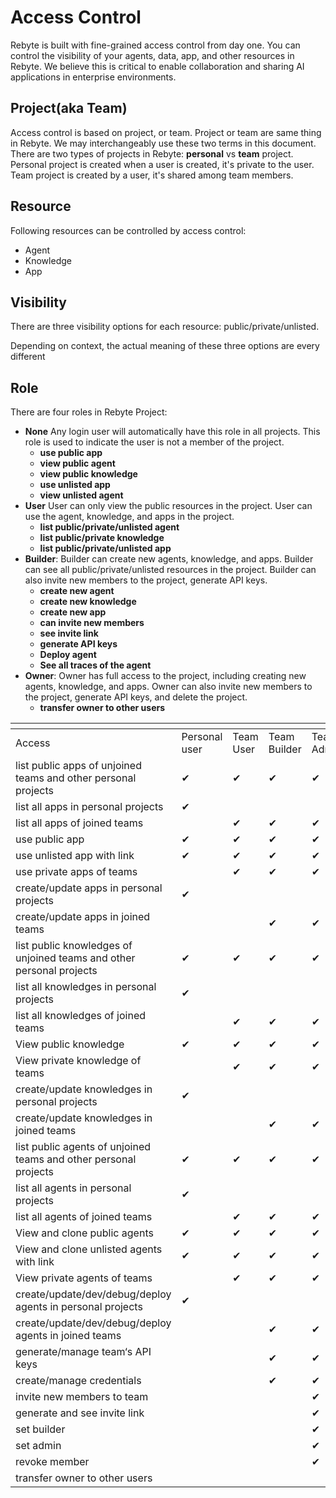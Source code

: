 # Access Control

Rebyte is built with fine-grained access control from day one. You can control the visibility of your agents, data, app, and other resources in Rebyte. We believe this is critical to enable collaboration and sharing AI applications in enterprise environments.

## Project(aka Team)

Access control is based on project, or team. Project or team are same thing in Rebyte. We may interchangeably use these two terms in this document. There are two types of projects in Rebyte: **personal** vs **team** project. Personal project is created when a user is created, it's private to the user. Team project is created by a user, it's shared among team members.

## Resource

Following resources can be controlled by access control:

* Agent
* Knowledge
* App

## Visibility

There are three visibility options for each resource: public/private/unlisted.

Depending on context, the actual meaning of these three options are every different

## Role

There are four roles in Rebyte Project:

* **None** Any login user will automatically have this role in all projects. This role is used to indicate the user is not a member of the project.
  * **use public app**
  * **view public agent**
  * **view public knowledge**
  * **use unlisted app**
  * **view unlisted agent**
* **User** User can only view the public resources in the project. User can use the agent, knowledge, and apps in the project.
  * **list public/private/unlisted agent**
  * **list public/private knowledge**
  * **list public/private/unlisted app**
* **Builder**: Builder can create new agents, knowledge, and apps. Builder can see all public/private/unlisted resources in the project. Builder can also invite new members to the project, generate API keys.
  * **create new agent**
  * **create new knowledge**
  * **create new app**
  * **can invite new members**
  * **see invite link**
  * **generate API keys**
  * **Deploy agent**
  * **See all traces of the agent**
* **Owner**: Owner has full access to the project, including creating new agents, knowledge, and apps. Owner can also invite new members to the project, generate API keys, and delete the project.
  * **transfer owner to other users**



<table data-header-hidden data-full-width="true"><thead><tr><th width="330"></th><th width="141"></th><th width="130"></th><th width="143"></th><th width="131"></th><th></th></tr></thead><tbody><tr><td>Access</td><td>Personal user</td><td>Team User</td><td>Team Builder</td><td>Team Admin</td><td>Team Owner</td></tr><tr><td>list public apps of unjoined teams and other personal projects</td><td>✔</td><td>✔</td><td>✔</td><td>✔</td><td>✔</td></tr><tr><td>list all apps in personal projects</td><td>✔</td><td><br></td><td><br></td><td><br></td><td><br></td></tr><tr><td>list all apps of joined teams</td><td><br></td><td>✔</td><td>✔</td><td>✔</td><td>✔</td></tr><tr><td>use public app</td><td>✔</td><td>✔</td><td>✔</td><td>✔</td><td>✔</td></tr><tr><td>use unlisted app with link</td><td>✔</td><td>✔</td><td>✔</td><td>✔</td><td>✔</td></tr><tr><td>use private apps of teams</td><td><br></td><td>✔</td><td>✔</td><td>✔</td><td>✔</td></tr><tr><td>create/update apps in personal projects</td><td>✔</td><td><br></td><td><br></td><td><br></td><td><br></td></tr><tr><td>create/update apps in joined teams</td><td><br></td><td><br></td><td>✔</td><td>✔</td><td>✔</td></tr><tr><td>list public knowledges of unjoined teams and other personal projects</td><td>✔</td><td>✔<br></td><td>✔</td><td>✔</td><td>✔<br></td></tr><tr><td>list all knowledges in personal projects</td><td>✔</td><td><br></td><td><br></td><td><br></td><td><br></td></tr><tr><td>list all knowledges of joined teams</td><td><br></td><td>✔</td><td>✔</td><td>✔</td><td>✔</td></tr><tr><td>View public knowledge</td><td>✔</td><td>✔</td><td>✔</td><td>✔</td><td>✔</td></tr><tr><td>View private knowledge of teams</td><td><br></td><td>✔</td><td>✔</td><td>✔</td><td>✔</td></tr><tr><td>create/update knowledges in personal projects</td><td>✔</td><td><br></td><td><br></td><td><br></td><td><br></td></tr><tr><td>create/update knowledges in joined teams</td><td><br></td><td><br></td><td>✔</td><td>✔</td><td>✔</td></tr><tr><td>list public agents of unjoined teams and other personal projects</td><td>✔</td><td>✔</td><td>✔</td><td>✔</td><td>✔</td></tr><tr><td>list all agents in personal projects</td><td>✔</td><td><br></td><td><br></td><td><br></td><td><br></td></tr><tr><td>list all agents of joined teams</td><td><br></td><td>✔</td><td>✔</td><td>✔</td><td>✔</td></tr><tr><td>View and clone public agents</td><td>✔</td><td>✔</td><td>✔</td><td>✔</td><td>✔</td></tr><tr><td>View and clone unlisted agents with link</td><td>✔</td><td>✔</td><td>✔</td><td>✔</td><td>✔</td></tr><tr><td>View private agents of teams</td><td><br></td><td>✔</td><td>✔</td><td>✔</td><td>✔</td></tr><tr><td>create/update/dev/debug/deploy agents in personal projects</td><td>✔</td><td><br></td><td><br></td><td><br></td><td><br></td></tr><tr><td>create/update/dev/debug/deploy agents in joined teams</td><td><br></td><td><br></td><td>✔</td><td>✔</td><td>✔</td></tr><tr><td>generate/manage team‘s API keys</td><td><br></td><td><br></td><td>✔</td><td>✔</td><td>✔</td></tr><tr><td>create/manage credentials</td><td><br></td><td><br></td><td>✔</td><td>✔</td><td>✔</td></tr><tr><td>invite new members to team</td><td><br></td><td><br></td><td><br></td><td>✔</td><td>✔</td></tr><tr><td>generate and see invite link</td><td><br></td><td><br></td><td><br></td><td>✔</td><td>✔</td></tr><tr><td>set builder</td><td><br></td><td><br></td><td><br></td><td>✔</td><td>✔</td></tr><tr><td>set admin</td><td><br></td><td><br></td><td><br></td><td>✔</td><td>✔</td></tr><tr><td>revoke member</td><td><br></td><td><br></td><td><br></td><td>✔</td><td>✔</td></tr><tr><td>transfer owner to other users</td><td><br></td><td><br></td><td><br></td><td><br></td><td>✔</td></tr></tbody></table>
